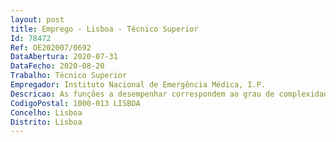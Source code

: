 ```yaml
--- 
layout: post
title: Emprego - Lisboa - Técnico Superior
Id: 78472
Ref: OE202007/0692
DataAbertura: 2020-07-31
DataFecho: 2020-08-20
Trabalho: Técnico Superior
Empregador: Instituto Nacional de Emergência Médica, I.P.
Descricao: As funções a desempenhar correspondem ao grau de complexidade 3, cuja caracterização se encontra prevista no anexo a que se refere o n.º 2 do artigo 88.º da LTFP, bem como, no âmbito das matérias da competência do Centro de Apoio Psicológico e Intervenção em Crise (CAPIC), constantes no Despacho n.º 14041 2012, de 23 de outubro do Gabinete do Secretário de Estado Adjunto do Ministro da Saúde, Despacho 10109 2014, de 6 de agosto de 2014 pelo Secretário de Estado  Adjunto do Ministro da Saúde, que regulamenta o funcionamento das UMIPE e Deliberação n.º 31 2012, de 23 de novembro do Conselho Diretivo do Instituto Nacional de Emergência Médica, I.P., que compreendem, entre outras, as seguintes tarefas  •	Apoiar a população e as equipas de emergência com vista ao desenvolvimento de estratégias ativas de adaptação a situações de crise e emergência •	Prestar cuidados em teleassistência, designadamente, atender as chamadas e gerir a situação, atuando de acordo com as necessidades avaliadas, e apoiar na gestão das chamadas e intervenção psicológica em crise em articulação com os profissionais de serviço nos Centros de Orientação de Doentes Urgentes (CODU), sempre que necessário. •	Prestar cuidados no âmbito da Unidade Móvel de Intervenção Psicológica de Emergência •	Prestar cuidados e intervir com os profissionais do INEM que revelem necessidade e referenciar sempre que identificada esta necessidade •	Prestação de cuidados e colaboração em eventos •	Prestação de cuidados e colaboração na organização e gestão de situação de exceção •	Desempenhar a função de formador na área das competências psicológicas e coordenar ações de formação relativas a intervenção psicológica em crise e emergência psicológica  •	Orientar estágios académicos, de acordo com a ética e código deontológico, ao abrigo dos protocolos estabelecidos com as entidades de ensino e com a Ordem dos Psicólogos Portugueses.
CodigoPostal: 1000-013 LISBOA
Concelho: Lisboa
Distrito: Lisboa
--- 
```

